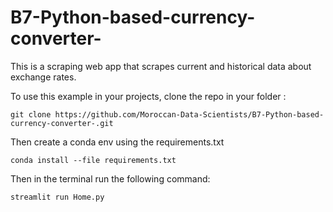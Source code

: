 # B7-Python-based-currency-converter-

This is a scraping web app that scrapes current and historical data about exchange rates.

To use this example in your projects, clone the repo in your folder :

```
git clone https://github.com/Moroccan-Data-Scientists/B7-Python-based-currency-converter-.git
```
Then create a conda env using the requirements.txt
```
conda install --file requirements.txt
```

Then in the terminal run the following command:

```
streamlit run Home.py
```


